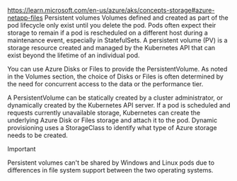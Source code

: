 https://learn.microsoft.com/en-us/azure/aks/concepts-storage#azure-netapp-files
Persistent volumes
Volumes defined and created as part of the pod lifecycle only exist until you delete the pod. Pods often expect their storage to remain if a pod is rescheduled on a different host during a maintenance event, especially in StatefulSets. A persistent volume (PV) is a storage resource created and managed by the Kubernetes API that can exist beyond the lifetime of an individual pod.

You can use Azure Disks or Files to provide the PersistentVolume. As noted in the Volumes section, the choice of Disks or Files is often determined by the need for concurrent access to the data or the performance tier.

A PersistentVolume can be statically created by a cluster administrator, or dynamically created by the Kubernetes API server. If a pod is scheduled and requests currently unavailable storage, Kubernetes can create the underlying Azure Disk or Files storage and attach it to the pod. Dynamic provisioning uses a StorageClass to identify what type of Azure storage needs to be created.

 Important

Persistent volumes can't be shared by Windows and Linux pods due to differences in file system support between the two operating systems.